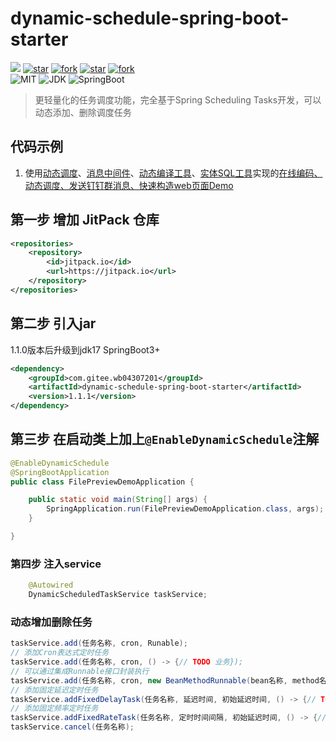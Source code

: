 # dynamic-schedule-spring-boot-starter

[![](https://jitpack.io/v/com.gitee.wb04307201/dynamic-schedule-spring-boot-starter.svg)](https://jitpack.io/#com.gitee.wb04307201/dynamic-schedule-spring-boot-starter)
[![star](https://gitee.com/wb04307201/dynamic-schedule-spring-boot-starter/badge/star.svg?theme=dark)](https://gitee.com/wb04307201/dynamic-schedule-spring-boot-starter)
[![fork](https://gitee.com/wb04307201/dynamic-schedule-spring-boot-starter/badge/fork.svg?theme=dark)](https://gitee.com/wb04307201/dynamic-schedule-spring-boot-starter)
[![star](https://img.shields.io/github/stars/wb04307201/dynamic-schedule-spring-boot-starter)](https://github.com/wb04307201/dynamic-schedule-spring-boot-starter)
[![fork](https://img.shields.io/github/forks/wb04307201/dynamic-schedule-spring-boot-starter)](https://github.com/wb04307201/dynamic-schedule-spring-boot-starter)  
![MIT](https://img.shields.io/badge/License-Apache2.0-blue.svg) ![JDK](https://img.shields.io/badge/JDK-17+-green.svg) ![SpringBoot](https://img.shields.io/badge/Srping%20Boot-3+-green.svg)

> 更轻量化的任务调度功能，完全基于Spring Scheduling Tasks开发，可以动态添加、删除调度任务  

## 代码示例
1. 使用[动态调度](https://gitee.com/wb04307201/dynamic-schedule-spring-boot-starter)、[消息中间件](https://gitee.com/wb04307201/message-spring-boot-starter)、[动态编译工具](https://gitee.com/wb04307201/loader-util)、[实体SQL工具](https://gitee.com/wb04307201/sql-util)实现的[在线编码、动态调度、发送钉钉群消息、快速构造web页面Demo](https://gitee.com/wb04307201/dynamic-schedule-demo)

## 第一步 增加 JitPack 仓库
```xml
<repositories>
    <repository>
        <id>jitpack.io</id>
        <url>https://jitpack.io</url>
    </repository>
</repositories>
```

## 第二步 引入jar
1.1.0版本后升级到jdk17 SpringBoot3+
```xml
<dependency>
    <groupId>com.gitee.wb04307201</groupId>
    <artifactId>dynamic-schedule-spring-boot-starter</artifactId>
    <version>1.1.1</version>
</dependency>
```

## 第三步 在启动类上加上`@EnableDynamicSchedule`注解
```java
@EnableDynamicSchedule
@SpringBootApplication
public class FilePreviewDemoApplication {

    public static void main(String[] args) {
        SpringApplication.run(FilePreviewDemoApplication.class, args);
    }

}
```

### 第四步 注入service
```java
    @Autowired
    DynamicScheduledTaskService taskService;
```

### 动态增加删除任务
```java
taskService.add(任务名称, cron, Runable);
// 添加Cron表达式定时任务
taskService.add(任务名称, cron, () -> {// TODO 业务});
// 可以通过集成Runnable接口封装执行
taskService.add(任务名称, cron, new BeanMethodRunnable(bean名称, method名称, 方法入参));
// 添加固定延迟定时任务
taskService.addFixedDelayTask(任务名称, 延迟时间, 初始延迟时间, () -> {// TODO 业务});
// 添加固定频率定时任务
taskService.addFixedRateTask(任务名称, 定时时间间隔, 初始延迟时间, () -> {// TODO 业务});
taskService.cancel(任务名称);
```
